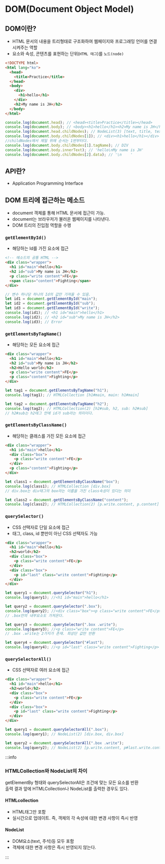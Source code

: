 # DOM(Document Object Model)

## DOM이란?

- HTML 문서의 내용을 트리형태로 구조화하여 웹페이지와 프로그래밍 언어를 연결시켜주는 역할
- 요소와 속성, 콘텐츠를 표현하는 단위(`HTML 태그`)를 `노드(node)`

```html title="HTML코드"
<!DOCTYPE html>
<html lang="ko">
  <head>
    <title>Practice</title>
  </head>
  <body>
    <div>
      <h1>hello</h1>
    </div>
    <h2>My name is JH</h2>
  </body>
</html>
```

```js
console.log(document.head); // <head><title>Practice</title></head>
console.log(document.body); // <body><h1>hello</h1><h2>My name is JH</h2></body>
console.log(document.head.childNodes); // NodeList(3) [text, title, text]
console.log(document.body.childNodes[1]); // <div><h1>hello</h1></div>
//childNodes에서 제일 위에 순서는 1번부터다.
console.log(document.body.childNodes[1].tagName); // DIV
console.log(document.body.innerText); // 'hello\nMy name is JH'
console.log(document.body.childNodes[2].data); // '\n    '
```

## API란?

- Application Programming Interface

## DOM 트리에 접근하는 메소드

- document 객체를 통해 HTML 문서에 접근이 가능.
- document는 브라우저가 불러온 웹페이지를 나타낸다.
- DOM 트리의 진입점 역할을 수행

### `getElementById()`

- 해당하는 Id를 가진 요소에 접근

```html title="HTML코드"
<!-- 메소드의 공통 HTML -->
<div class="wrapper">
  <h1 id="main">hello</h1>
  <h2 id="sub">My name is JH</h2>
  <p class="write content">FE</p>
  <span class="content">Fighting</span>
</div>
```

```js title="JS코드"
// 변수 하나당 하나의 Id의 값만 가져올 수 있음.
let id1 = document.getElementById("main");
let id2 = document.getElementById("sub");
let id3 = document.getElementById("write");
console.log(id1); // <h1 id="main">hello</h1>
console.log(id2); // <h2 id="sub">My name is JH</h2>
console.log(id3); // Error
```

### `getElementsByTagName()`

- 해당하는 모든 요소에 접근

```html title="HTML코드"
<div class="wrapper">
  <h1 id="main">hello</h1>
  <h2 id="sub">My name is JH</h2>
  <h2>Hello world</h2>
  <p class="write content">FE</p>
  <p class="content">Fighting</p>
</div>
```

```js title="JS코드"
let tag1 = document.getElementsByTagName("h1");
console.log(tag1); // HTMLCollection [h1#main, main: h1#main]

let tag2 = document.getElementsByTagName("h2");
console.log(tag2); // HTMLCollection(2) [h2#sub, h2, sub: h2#sub]
// h2#sub는 h2태그 안에 id가 sub라는 의미이다.
```

### `getElementsByClassName()`

- 해당하는 클래스를 가진 모든 요소에 접근

```html title="HTML코드"
<div class="wrapper">
  <h1 id="main">hello</h1>
  <div class="box">
    <p class="write content">FE</p>
  </div>
  <p class="content">Fighting</p>
</div>
```

```js title="JS코드"
let class1 = document.getElementsByClassName("box");
console.log(class1); // HTMLCollection [div.box]
// div.box는 div태그의 box라는 이름을 가진 class속성이 있다는 의미

let class2 = document.getElementsByClassName("content");
console.log(class2); // HTMLCollection(2) [p.write.content, p.content]
```

### `querySelector()`

- CSS 선택자로 단일 요소에 접근
- 태그, class, id 뿐만이 아닌 CSS 선택자도 가능

```html title="HTML코드"
<div class="wrapper">
  <h1 id="main">hello</h1>
  <h2>world</h2>
  <div class="box">
    <p class="write content">FE</p>
  </div>
  <div class="box">
    <p id="last" class="write content">Fighting</p>
  </div>
</div>
```

```js title="JS코드"
let query1 = document.querySelector("h1");
console.log(query1); //<h1 id="main">hello</h1>

let query2 = document.querySelector(".box");
console.log(query2); //<div class="box"><p class="write content">FE</p></box>
// .box안의 내부요소도 가져온다.

let query3 = document.querySelector(".box .write");
console.log(query3); //<p class="write content">FE</p>
// .box .write는 2가지가 존재. 최상단 값만 반환

let query4 = document.querySelector("#last");
console.log(query4); //<p id="last" class="write content">Fighting</p>
```

### `querySelectorAll()`

- CSS 선택자로 여러 요소에 접근

```html title="HTML코드"
<div class="wrapper">
  <h1 id="main">hello</h1>
  <h2>world</h2>
  <div class="box">
    <p class="write content">FE</p>
  </div>
  <div class="box">
    <p id="last" class="write content">Fighting</p>
  </div>
</div>
```

```js title="JS코드"
let query1 = document.querySelectorAll(".box");
console.log(query1); // NodeList(2) [div.box, div.box]

let query2 = document.querySelectorAll(".box .write");
console.log(query2); // NodeList(2) [p.write.content, p#last.write.content]
```

:::info

### HTMLCollection와 NodeList의 차이

getElementBy 형태와 querySelectorAll은 조건에 맞는 모든 요소를 반환<br/>
출력 결과 앞에 HTMLCollection나 NodeList를 출력한 경우도 있다.<br/>

#### **HTMLcollection**

- HTML태그만 포함
- 실시간으로 업데이트. 즉, 객체의 각 속성에 대한 변경 사항이 즉시 반영

#### **NodeList**

- DOM요소(text, 주석)등 모두 포함
- 객체에 대한 변경 사항은 즉시 반영되지 않는다.

:::